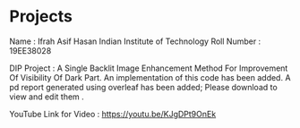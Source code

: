 # Projects

Name : Ifrah Asif Hasan
Indian Institute of Technology
Roll Number : 19EE38028

DIP Project : A Single Backlit Image Enhancement Method For Improvement Of Visibility Of Dark Part.
An implementation of this code has been added.
A pd report generated using overleaf has been added; Please download to view and edit them . 


YouTube Link for Video : https://youtu.be/KJgDPt9OnEk
